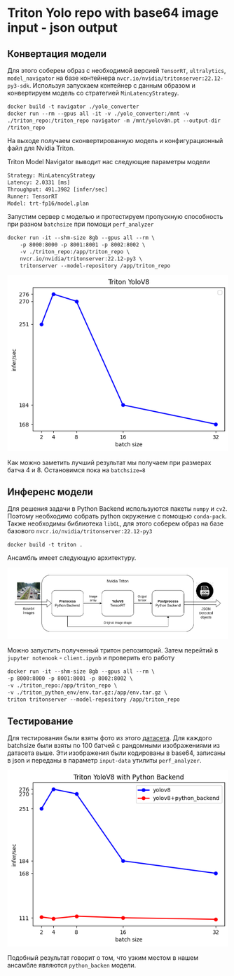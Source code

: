 # Triton Yolo repo with base64 image input - json output

## Конвертация модели

Для этого соберем образ с необходимой версией `TensorRT`, `ultralytics`, `model_navigator` на базе контейнера `nvcr.io/nvidia/tritonserver:22.12-py3-sdk`. Используя запускаем контейнер с данным образом и конвертируем модель со стратегией `MinLatencyStrategy`.

```
docker build -t navigator ./yolo_converter
docker run --rm --gpus all -it -v ./yolo_converter:/mnt -v ./triton_repo:/triton_repo navigator -m /mnt/yolov8n.pt --output-dir /triton_repo
```

На выходе получаем сконвертированную модель и конфигурационный файл для Nvidia Triton.

Triton Model Navigator выводит нас следующие параметры модели

```
Strategy: MinLatencyStrategy
Latency: 2.0331 [ms]
Throughput: 491.3982 [infer/sec]
Runner: TensorRT
Model: trt-fp16/model.plan
```

Запустим сервер с моделью и протестируем пропускную способность при разном `batchsize` при помощи `perf_analyzer`

```
docker run -it --shm-size 8gb --gpus all --rm \
    -p 8000:8000 -p 8001:8001 -p 8002:8002 \
    -v ./triton_repo:/app/triton_repo \
    nvcr.io/nvidia/tritonserver:22.12-py3 \
    tritonserver --model-repository /app/triton_repo
```

![](readme_images/yolov8batch.png)

Как можно заметить лучший результат мы получаем при размерах батча 4 и 8. Остановимся пока на `batchsize=8`

## Инференс модели

Для решения задачи в Python Backend используются пакеты `numpy` и `cv2`. Поэтому необходимо собрать python окружение с помощью `conda-pack`. Также необходимы библиотека `libGL`, для этого соберем образ на базе базового `nvcr.io/nvidia/tritonserver:22.12-py3`

```
docker build -t triton .
```

Ансамбль имеет следующую архитектуру.

![](readme_images/arch.png)

Можно запустить полученный тритон репозиторий. Затем перейтий в `jupyter notenook` - `client.ipynb` и проверить его работу

```
docker run -it --shm-size 8gb --gpus all --rm \
-p 8000:8000 -p 8001:8001 -p 8002:8002 \
-v ./triton_repo:/app/triton_repo \
-v ./triton_python_env/env.tar.gz:/app/env.tar.gz \
triton tritonserver --model-repository /app/triton_repo
```

## Тестирование

Для тестирования были взяты фото из этого [датасета](https://www.kaggle.com/datasets/trungit/coco25k). Для каждого batchsize были взяты по 100 батчей с рандомными изображениями из датасета выше. Эти изображения были кодированы в base64, записаны в json и переданы в параметр `input-data` утилиты `perf_analyzer`. 

![](readme_images/result_test.png)

Подобный результат говорит о том, что узким местом в нашем ансамбле являются `python_backen` модели.
